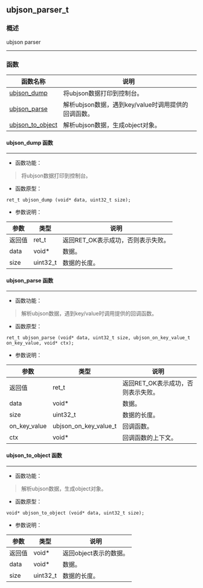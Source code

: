 ## ubjson\_parser\_t
### 概述
ubjson parser

----------------------------------
### 函数
<p id="ubjson_parser_t_methods">

| 函数名称 | 说明 | 
| -------- | ------------ | 
| <a href="#ubjson_parser_t_ubjson_dump">ubjson\_dump</a> | 将ubjson数据打印到控制台。 |
| <a href="#ubjson_parser_t_ubjson_parse">ubjson\_parse</a> | 解析ubjson数据，遇到key/value时调用提供的回调函数。 |
| <a href="#ubjson_parser_t_ubjson_to_object">ubjson\_to\_object</a> | 解析ubjson数据，生成object对象。 |
#### ubjson\_dump 函数
-----------------------

* 函数功能：

> <p id="ubjson_parser_t_ubjson_dump">将ubjson数据打印到控制台。


* 函数原型：

```
ret_t ubjson_dump (void* data, uint32_t size);
```

* 参数说明：

| 参数 | 类型 | 说明 |
| -------- | ----- | --------- |
| 返回值 | ret\_t | 返回RET\_OK表示成功，否则表示失败。 |
| data | void* | 数据。 |
| size | uint32\_t | 数据的长度。 |
#### ubjson\_parse 函数
-----------------------

* 函数功能：

> <p id="ubjson_parser_t_ubjson_parse">解析ubjson数据，遇到key/value时调用提供的回调函数。


* 函数原型：

```
ret_t ubjson_parse (void* data, uint32_t size, ubjson_on_key_value_t on_key_value, void* ctx);
```

* 参数说明：

| 参数 | 类型 | 说明 |
| -------- | ----- | --------- |
| 返回值 | ret\_t | 返回RET\_OK表示成功，否则表示失败。 |
| data | void* | 数据。 |
| size | uint32\_t | 数据的长度。 |
| on\_key\_value | ubjson\_on\_key\_value\_t | 回调函数。 |
| ctx | void* | 回调函数的上下文。 |
#### ubjson\_to\_object 函数
-----------------------

* 函数功能：

> <p id="ubjson_parser_t_ubjson_to_object">解析ubjson数据，生成object对象。


* 函数原型：

```
void* ubjson_to_object (void* data, uint32_t size);
```

* 参数说明：

| 参数 | 类型 | 说明 |
| -------- | ----- | --------- |
| 返回值 | void* | 返回object表示的数据。 |
| data | void* | 数据。 |
| size | uint32\_t | 数据的长度。 |
